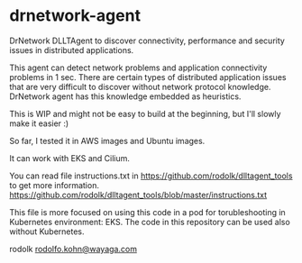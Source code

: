 # drnetwork-agent
DrNetwork DLLTAgent to discover connectivity, performance and security issues in distributed applications.

This agent can detect network problems and application connectivity problems in 1 sec.
There are certain types of distributed application issues that are very difficult to discover without network protocol knowledge.
DrNetwork agent has this knowledge embedded as heuristics.

This is WIP and might not be easy to build at the beginning, but I'll slowly make it easier :)

So far, I tested it in AWS images and Ubuntu images. 

It can work with EKS and Cilium.

You can read file instructions.txt in https://github.com/rodolk/dlltagent_tools to get more information.
https://github.com/rodolk/dlltagent_tools/blob/master/instructions.txt

This file is more focused on using this code in a pod for torubleshooting in Kubernetes environment: EKS.
The code in this repository can be used also without Kubernetes.

rodolk
rodolfo.kohn@wayaga.com



